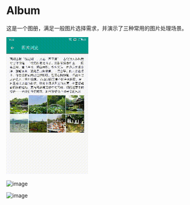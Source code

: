 # Album
这是一个图册，满足一般图片选择需求，并演示了三种常用的图片处理场景。

![image](https://github.com/Carpten/Album/blob/master/images/device-2017-08-02-163346.mp4_20170802_170711.gif)

![image](https://github.com/Carpten/Album/blob/master/images/device-2017-08-02-171101.mp4_20170802_171145.gif)

![image](https://github.com/Carpten/Album/blob/master/images/device-2017-08-02-171310.mp4_20170802_171347.gif)
